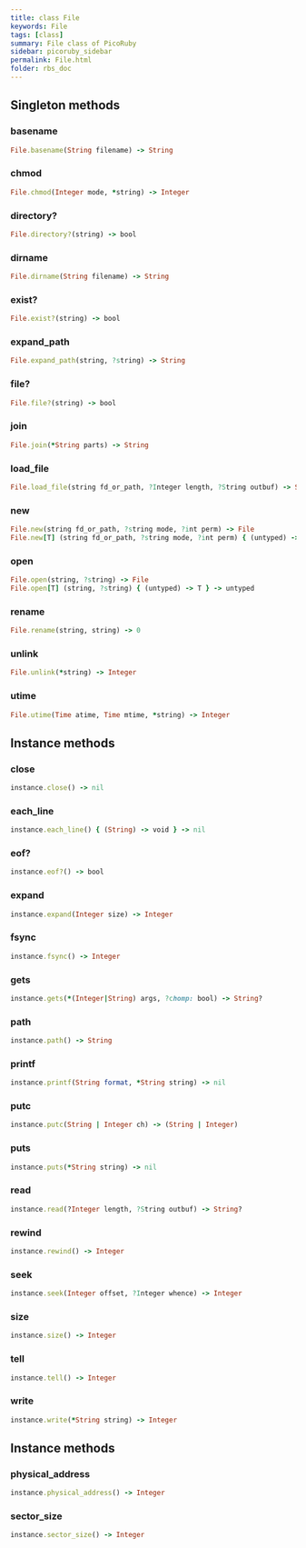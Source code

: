 ```yaml
---
title: class File
keywords: File
tags: [class]
summary: File class of PicoRuby
sidebar: picoruby_sidebar
permalink: File.html
folder: rbs_doc
---
```

## Singleton methods
### basename

```ruby
File.basename(String filename) -> String
```
### chmod

```ruby
File.chmod(Integer mode, *string) -> Integer
```
### directory?

```ruby
File.directory?(string) -> bool
```
### dirname

```ruby
File.dirname(String filename) -> String
```
### exist?

```ruby
File.exist?(string) -> bool
```
### expand_path

```ruby
File.expand_path(string, ?string) -> String
```
### file?

```ruby
File.file?(string) -> bool
```
### join

```ruby
File.join(*String parts) -> String
```
### load_file

```ruby
File.load_file(string fd_or_path, ?Integer length, ?String outbuf) -> String?
```
### new

```ruby
File.new(string fd_or_path, ?string mode, ?int perm) -> File
File.new[T] (string fd_or_path, ?string mode, ?int perm) { (untyped) -> T } -> untyped
```
### open

```ruby
File.open(string, ?string) -> File
File.open[T] (string, ?string) { (untyped) -> T } -> untyped
```
### rename

```ruby
File.rename(string, string) -> 0
```
### unlink

```ruby
File.unlink(*string) -> Integer
```
### utime

```ruby
File.utime(Time atime, Time mtime, *string) -> Integer
```
## Instance methods
### close

```ruby
instance.close() -> nil
```
### each_line

```ruby
instance.each_line() { (String) -> void } -> nil
```
### eof?

```ruby
instance.eof?() -> bool
```
### expand

```ruby
instance.expand(Integer size) -> Integer
```
### fsync

```ruby
instance.fsync() -> Integer
```
### gets

```ruby
instance.gets(*(Integer|String) args, ?chomp: bool) -> String?
```
### path

```ruby
instance.path() -> String
```
### printf

```ruby
instance.printf(String format, *String string) -> nil
```
### putc

```ruby
instance.putc(String | Integer ch) -> (String | Integer)
```
### puts

```ruby
instance.puts(*String string) -> nil
```
### read

```ruby
instance.read(?Integer length, ?String outbuf) -> String?
```
### rewind

```ruby
instance.rewind() -> Integer
```
### seek

```ruby
instance.seek(Integer offset, ?Integer whence) -> Integer
```
### size

```ruby
instance.size() -> Integer
```
### tell

```ruby
instance.tell() -> Integer
```
### write

```ruby
instance.write(*String string) -> Integer
```
## Instance methods
### physical_address

```ruby
instance.physical_address() -> Integer
```
### sector_size

```ruby
instance.sector_size() -> Integer
```
